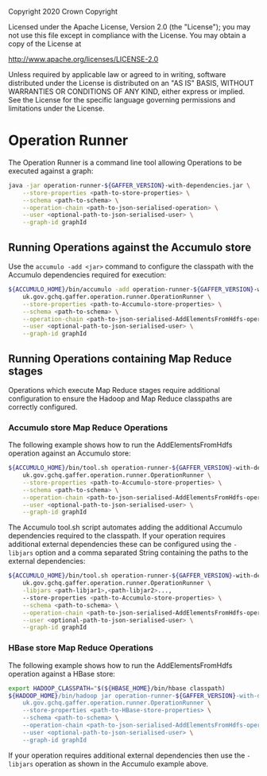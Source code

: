 Copyright 2020 Crown Copyright

Licensed under the Apache License, Version 2.0 (the "License");
you may not use this file except in compliance with the License.
You may obtain a copy of the License at

  http://www.apache.org/licenses/LICENSE-2.0

Unless required by applicable law or agreed to in writing, software
distributed under the License is distributed on an "AS IS" BASIS,
WITHOUT WARRANTIES OR CONDITIONS OF ANY KIND, either express or implied.
See the License for the specific language governing permissions and
limitations under the License.

# Operation Runner

The Operation Runner is a command line tool allowing Operations to be executed against a graph:

```bash
java -jar operation-runner-${GAFFER_VERSION}-with-dependencies.jar \
    --store-properties <path-to-store-properties> \
    --schema <path-to-schema> \
    --operation-chain <path-to-json-serialised-operation> \
    --user <optional-path-to-json-serialised-user> \
    --graph-id graphId
```

## Running Operations against the Accumulo store

Use the `accumulo -add <jar>` command to configure the classpath with the Accumulo dependencies required for execution:
```bash
${ACCUMULO_HOME}/bin/accumulo -add operation-runner-${GAFFER_VERSION}-with-dependencies.jar \
    uk.gov.gchq.gaffer.operation.runner.OperationRunner \
    --store-properties <path-to-Accumulo-store-properties> \
    --schema <path-to-schema> \
    --operation-chain <path-to-json-serialised-AddElementsFromHdfs-operation> \
    --user <optional-path-to-json-serialised-user> \
    --graph-id graphId
```
## Running Operations containing Map Reduce stages

Operations which execute Map Reduce stages require additional configuration to ensure the Hadoop and Map Reduce classpaths are correctly configured.

### Accumulo store Map Reduce Operations

The following example shows how to run the AddElementsFromHdfs operation against an Accumulo store:
```bash
${ACCUMULO_HOME}/bin/tool.sh operation-runner-${GAFFER_VERSION}-with-dependencies.jar \
    uk.gov.gchq.gaffer.operation.runner.OperationRunner \
    --store-properties <path-to-Accumulo-store-properties> \
    --schema <path-to-schema> \
    --operation-chain <path-to-json-serialised-AddElementsFromHdfs-operation> \
    --user <optional-path-to-json-serialised-user> \
    --graph-id graphId
```
The Accumulo tool.sh script automates adding the additional Accumulo dependencies required to the classpath.
If your operation requires additional external dependencies these can be configured using the `-libjars` option and a comma separated String containing the paths to the external dependencies:
```bash
${ACCUMULO_HOME}/bin/tool.sh operation-runner-${GAFFER_VERSION}-with-dependencies.jar \
    uk.gov.gchq.gaffer.operation.runner.OperationRunner \
    -libjars <path-libjar1>,<path-libjar2>...,
    --store-properties <path-to-Accumulo-store-properties> \
    --schema <path-to-schema> \
    --operation-chain <path-to-json-serialised-AddElementsFromHdfs-operation> \
    --user <optional-path-to-json-serialised-user> \
    --graph-id graphId
```

### HBase store Map Reduce Operations

The following example shows how to run the AddElementsFromHdfs operation against a HBase store:
```bash
export HADOOP_CLASSPATH="$(${HBASE_HOME}/bin/hbase classpath)
${HADOOP_HOME}/bin/hadoop jar operation-runner-${GAFFER_VERSION}-with-dependencies.jar \
    uk.gov.gchq.gaffer.operation.runner.OperationRunner \
    --store-properties <path-to-HBase-store-properties> \
    --schema <path-to-schema> \
    --operation-chain <path-to-json-serialised-AddElementsFromHdfs-operation> \
    --user <optional-path-to-json-serialised-user> \
    --graph-id graphId
```
If your operation requires additional external dependencies then use the `-libjars` operation as shown in the Accumulo example above.
